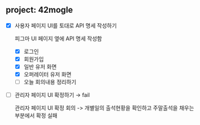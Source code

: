 ## project: 42mogle

- [x]  사용자 페이지 UI를 토대로 API 명세 작성하기
    
    피그마 UI 페이지 옆에 API 명세 작성함
    
    - [x]  로그인
    - [x]  회원가입
    - [x]  일반 유저 화면
    - [x]  오퍼레이터 유저 화면
    - [ ]  오늘 회의내용 정리하기
- [ ]  관리자 페이지 UI 확정하기 → fail
    
    관리자 페이지 UI 확정 회의 -> 개별일의 출석현황을 확인하고 주말출석을 채우는 부분에서 확정 실패
